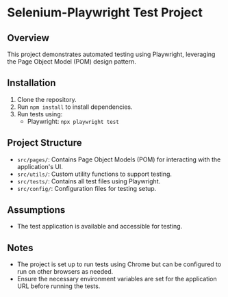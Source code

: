 # Selenium-Playwright Test Project

## Overview
This project demonstrates automated testing using Playwright, leveraging the Page Object Model (POM) design pattern.

## Installation
1. Clone the repository.
2. Run `npm install` to install dependencies.
3. Run tests using:
   - Playwright: `npx playwright test`

## Project Structure
- `src/pages/`: Contains Page Object Models (POM) for interacting with the application's UI.
- `src/utils/`: Custom utility functions to support testing.
- `src/tests/`: Contains all test files using Playwright.
- `src/config/`: Configuration files for testing setup.

## Assumptions
- The test application is available and accessible for testing.

## Notes
- The project is set up to run tests using Chrome but can be configured to run on other browsers as needed.
- Ensure the necessary environment variables are set for the application URL before running the tests.